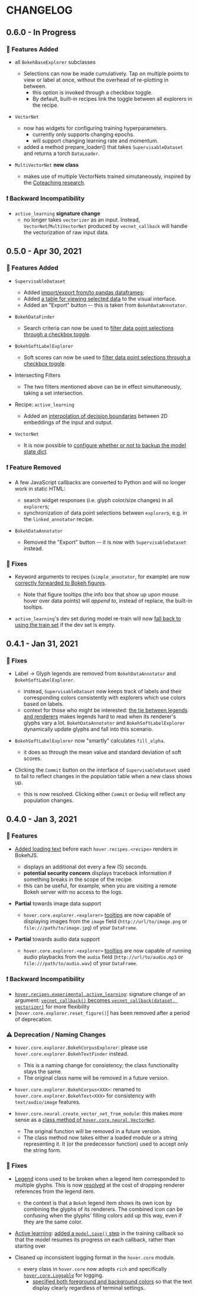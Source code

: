 # CHANGELOG

## 0.6.0 - In Progress

### :tada: Features Added

-   all `BokehBaseExplorer` subclasses
    -   Selections can now be made cumulatively. Tap on multiple points to view or label at once, without the overhead of re-plotting in between.
        -   this option is invoked through a checkbox toggle.
        -   By default, built-in recipes link the toggle between all explorers in the recipe.

-   `VectorNet`
    -   now has widgets for configuring training hyperparameters.
        -   currently only supports changing epochs.
        -   will support changing learning rate and momentum.
    -   added a method prepare_loader() that takes `SupervisableDataset` and returns a torch `DataLoader`.

-   `MultiVectorNet` **new class**
    -   makes use of multiple VectorNets trained simutaneously, inspired by the [Coteaching research](https://arxiv.org/abs/1804.06872).

### :exclamation: Backward Incompatibility

-   `active_learning` **signature change**
    -   no longer takes `vectorizer` as an input. Instead, `VectorNet`/`MultiVectorNet` produced by `vecnet_callback` will handle the vectorization of raw input data.

## 0.5.0 - Apr 30, 2021

### :tada: Features Added

-   `SupervisableDataset`
    -   Added [import/export from/to pandas dataframes](https://github.com/phurwicz/hover/commit/e4f1a27f66a79c031f0163f14896bc30bbaff567);
    -   Added [a table for viewing selected data](https://github.com/phurwicz/hover/commit/2f442a51f8e8c04695ad6e185a90eea157f08689) to the visual interface.
    -   Added an "Export" button -- this is taken from `BokehDataAnnotator`.

-   `BokehDataFinder`
    -   Search criteria can now be used to [filter data point selections through a checkbox toggle](https://github.com/phurwicz/hover/commit/5b8fb17f50a3c36726d4665d1cf1253ba4d5f2f9).

-   `BokehSoftLabelExplorer`
    -   Soft scores can now be used to [filter data point selections through a checkbox toggle](https://github.com/phurwicz/hover/commit/5b8fb17f50a3c36726d4665d1cf1253ba4d5f2f9).

-   Intersecting Filters
    -   The two filters mentioned above can be in effect simultaneously, taking a set intersection.

-   Recipe: `active_learning`
    -   Added an [interpolation of decision boundaries]((https://github.com/phurwicz/hover/commit/dc5851514799825a66911a266a9abb2066e92078)) between 2D embeddings of the input and output.

-   `VectorNet`
    -   It is now possible to [configure whether or not to backup the model state dict](https://github.com/phurwicz/hover/commit/fe150b34a89993e8d7df4c6c76a2b729ff411268).

### :exclamation: Feature Removed

-   A few JavaScript callbacks are converted to Python and will no longer work in static HTML:
    -   search widget responses (i.e. glyph color/size changes) in all `explorer`s;
    -   synchronization of data point selections between `explorer`s, e.g. in the `linked_annotator` recipe.

-   `BokehDataAnnotator`
    -   Removed the "Export" button -- it is now with `SupervisableDataset` instead.

### :hammer: Fixes

-   Keyword arguments to recipes (`simple_annotator`, for example) are now [correctly forwarded to Bokeh figures](https://github.com/phurwicz/hover/commit/5c4e6b46140fcbec974b0ee88a2dc2175f2f3c50).
    -   Note that figure tooltips (the info box that show up upon mouse hover over data points) will *append to*, instead of replace, the built-in tooltips.

-   `active_learning`'s dev set during model re-train will now [fall back to using the train set](https://github.com/phurwicz/hover/commit/fdc1217f3b7c3428e7fa831b1d003df368ab568f) if the dev set is empty.

## 0.4.1 - Jan 31, 2021

### :hammer: Fixes

-   Label -> Glyph legends are removed from `BokehDataAnnotator` and `BokehSoftLabelExplorer`.
    -   instead, `SupervisableDataset` now keeps track of labels and their corresponding colors consistently with explorers which use colors based on labels.
    -   context for those who might be interested: [the tie between legends and renderers](https://docs.bokeh.org/en/latest/docs/user_guide/annotations.html#legends) makes legends hard to read when its renderer's glyphs vary a lot. `BokehDataAnnotator` and `BokehSoftLabelExplorer` dynamically update glyphs and fall into this scenario.

-   `BokehSoftLabelExplorer` now "smartly" calculates `fill_alpha`.
    -   it does so through the mean value and standard deviation of soft scores.

-   Clicking the `Commit` button on the interface of `SupervisableDataset` used to fail to reflect changes in the population table when a new class shows up.
    -   this is now resolved. Clicking either `Commit` or `Dedup` will reflect any population changes.

## 0.4.0 - Jan 3, 2021

### :tada: Features

-   [Added loading text](https://github.com/phurwicz/hover/commit/ee692e0dddfe186261e07c8008a6066b1a1fcd16) before each `hover.recipes.<recipe>` renders in BokehJS.
    -   displays an additional dot every a few (5) seconds.
    -   **potential security concern** displays traceback information if something breaks in the scope of the recipe.
    -   this can be useful, for example, when you are visiting a remote Bokeh server with no access to the logs.

-   **Partial** towards image data support
    -   `hover.core.explorer.<explorer>` [tooltips](https://github.com/phurwicz/hover/commit/41077fbe00258cc0cf07a1abdfbd0dcd324a3a66#diff-df680e588036004aa1b9a591492e1e52f0787ac5dedbd2a8f07064e714fb28a2R48) are now capable of displaying images from the `image` field (`http://url/to/image.png` or `file:///path/to/image.jpg`) of your `DataFrame`.

-   **Partial** towards audio data support
    -   `hover.core.explorer.<explorer>` [tooltips](https://github.com/phurwicz/hover/commit/41077fbe00258cc0cf07a1abdfbd0dcd324a3a66#diff-df680e588036004aa1b9a591492e1e52f0787ac5dedbd2a8f07064e714fb28a2R61) are now capable of running audio playbacks from the `audio` field (`http://url/to/audio.mp3` or `file:///path/to/audio.wav`) of your `DataFrame`.

### :exclamation: Backward Incompatibility

-   [`hover.recipes.experimental.active_learning`](https://github.com/phurwicz/hover/blob/e5ef551445f99e7c2eae759066962d28fd48dbf1/hover/recipes/experimental.py#L45): signature change of an argument: [`vecnet_callback()` becomes `vecnet_callback(dataset, vectorizer)`](https://github.com/phurwicz/hover/commit/8391d76100870a13201c6a4be855fc178436b971#diff-b45bf51d118b093c078e2b2333eadd1c03d07a0801de85ecb40bc268b0a13288R76) for more flexibility
-   [`hover.core.explorer.reset_figure()`] has been removed after a period of deprecation.

### :warning: Deprecation / Naming Changes

-   `hover.core.explorer.BokehCorpusExplorer`: please use `hover.core.explorer.BokehTextFinder` instead.
    -   This is a naming change for consistency; the class functionality stays the same.
    -   The original class name will be removed in a future version.

-   `hover.core.explorer.BokehCorpus<XXX>`: renamed to `hover.core.explorer.BokehText<XXX>` for consistency with `text/audio/image` features.

-   `hover.core.neural.create_vector_net_from_module`: this makes more sense as a [class method of `hover.core.neural.VectorNet`](https://github.com/phurwicz/hover/commit/8fcba7a46a69b3ae9c9dcadb4387cc9eaa711a09).
    -   The original function will be removed in a future version.
    -   The class method now takes either a loaded module or a string representing it. It (or the predecessor function) used to accept only the string form.

### :hammer: Fixes

-   [Legend](https://docs.bokeh.org/en/latest/docs/user_guide/annotations.html#legends) icons used to be broken when a legend item corresponded to multiple glyphs. This is now [resolved](https://github.com/phurwicz/hover/commit/e8ad3ff896585fc838bfd0da9cd7bd9ec1b6a17d) at the cost of dropping renderer references from the legend item.
    -   the context is that a `Bokeh` legend item shows its own icon by combining the glyphs of its renderers. The combined icon can be confusing when the glyphs' filling colors add up this way, even if they are the same color.

-   [Active learning](https://github.com/phurwicz/hover/commits/main/hover/recipes/experimental.py): [added a `model.save()` step](https://github.com/phurwicz/hover/commit/f926ac0f0cdfbbc554047a769768fb0673ec28ed) in the training callback so that the model resumes its progress on each callback, rather than starting over

-   Cleaned up inconsistent logging format in the `hover.core` module.
    -   every class in `hover.core` now adopts `rich` and specifically [`hover.core.Loggable`](https://github.com/phurwicz/hover/commits/main/hover/core/__init__.py) for logging.
        -   [specified both foreground and background colors](https://github.com/phurwicz/hover/commit/0477e6774176894e27b62e8c3c32c18352aad624#diff-802028d3406d84b35d490c3c0109000d83f883c18bea1d9719666fcd9a72f03a) so that the text display clearly regardless of terminal settings.
